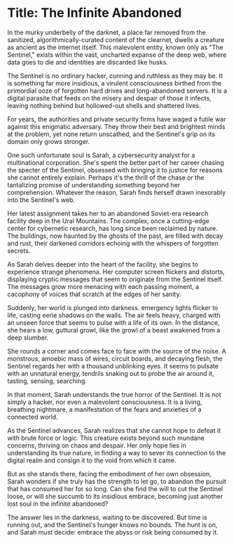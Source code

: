 # Title: The Infinite Abandoned

In the murky underbelly of the darknet, a place far removed from the sanitized, algorithmically-curated content of the clearnet, dwells a creature as ancient as the internet itself. This malevolent entity, known only as "The Sentinel," exists within the vast, uncharted expanse of the deep web, where data goes to die and identities are discarded like husks.

The Sentinel is no ordinary hacker, cunning and ruthless as they may be. It is something far more insidious, a virulent consciousness birthed from the primordial ooze of forgotten hard drives and long-abandoned servers. It is a digital parasite that feeds on the misery and despair of those it infects, leaving nothing behind but hollowed-out shells and shattered lives.

For years, the authorities and private security firms have waged a futile war against this enigmatic adversary. They throw their best and brightest minds at the problem, yet none return unscathed, and the Sentinel's grip on its domain only grows stronger.

One such unfortunate soul is Sarah, a cybersecurity analyst for a multinational corporation. She's spent the better part of her career chasing the specter of the Sentinel, obsessed with bringing it to justice for reasons she cannot entirely explain. Perhaps it's the thrill of the chase or the tantalizing promise of understanding something beyond her comprehension. Whatever the reason, Sarah finds herself drawn inexorably into the Sentinel's web.

Her latest assignment takes her to an abandoned Soviet-era research facility deep in the Ural Mountains. The complex, once a cutting-edge center for cybernetic research, has long since been reclaimed by nature. The buildings, now haunted by the ghosts of the past, are filled with decay and rust, their darkened corridors echoing with the whispers of forgotten secrets.

As Sarah delves deeper into the heart of the facility, she begins to experience strange phenomena. Her computer screen flickers and distorts, displaying cryptic messages that seem to originate from the Sentinel itself. The messages grow more menacing with each passing moment, a cacophony of voices that scratch at the edges of her sanity.

Suddenly, her world is plunged into darkness. emergency lights flicker to life, casting eerie shadows on the walls. The air feels heavy, charged with an unseen force that seems to pulse with a life of its own. In the distance, she hears a low, guttural growl, like the growl of a beast awakened from a deep slumber.

She rounds a corner and comes face to face with the source of the noise. A monstrous, amoebic mass of wires, circuit boards, and decaying flesh, the Sentinel regards her with a thousand unblinking eyes. It seems to pulsate with an unnatural energy, tendrils snaking out to probe the air around it, tasting, sensing, searching.

In that moment, Sarah understands the true horror of the Sentinel. It is not simply a hacker, nor even a malevolent consciousness. It is a living, breathing nightmare, a manifestation of the fears and anxieties of a connected world.

As the Sentinel advances, Sarah realizes that she cannot hope to defeat it with brute force or logic. This creature exists beyond such mundane concerns, thriving on chaos and despair. Her only hope lies in understanding its true nature, in finding a way to sever its connection to the digital realm and consign it to the void from which it came.

But as she stands there, facing the embodiment of her own obsession, Sarah wonders if she truly has the strength to let go, to abandon the pursuit that has consumed her for so long. Can she find the will to cut the Sentinel loose, or will she succumb to its insidious embrace, becoming just another lost soul in the infinite abandoned?

The answer lies in the darkness, waiting to be discovered. But time is running out, and the Sentinel's hunger knows no bounds. The hunt is on, and Sarah must decide: embrace the abyss or risk being consumed by it.